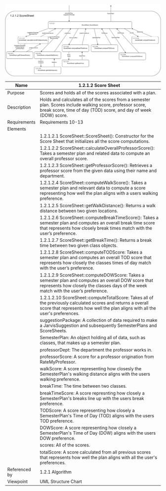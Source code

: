 ![Score Sheet Structure Chart](TeamTwoFiles/ScoreSheetStructureChart.svg)

| Name | 1.2.1.2 Score Sheet |
| ----------- | ----------- |
| Purpose | Scores and holds all of the scores associated with a plan. |
| Description | Holds and calculates all of the scores from a semester plan. Scores include walking score, professor score, break score, time of day (TOD) score, and day of week (DOW) score. |
| Requirements | Requirements 10-13 |
| Elements | 
| | 1.2.1.2.1  ScoreSheet::ScoreSheet(): Constructor for the Score Sheet that initializes all the score computations.
| | 1.2.1.2.2  ScoreSheet::calculateOverallProfessorScore(): Takes a semester plan and related data to compute an overall professor score.
| | 1.2.1.2.3  ScoreSheet::getProfessorScore(): Retrieves a professor score from the given data using their name and department.
| | 1.2.1.2.4  ScoreSheet::computeWalkScore(): Takes a semester plan and relevant data to compute a score representing how well the plan aligns with a users walking preference.
| | 1.2.1.2.5  ScoreSheet::getWalkDistance(): Returns a walk distance between two given locations.
| | 1.2.1.2.6  ScoreSheet::computeBreakTimeScore(): Takes a semester plan and computes an overall break time score that represents how closely break times match with the user’s preference.
| | 1.2.1.2.7  ScoreSheet::getBreakTime(): Returns a break time between two given class objects.
| | 1.2.1.2.8  ScoreSheet::computeTODScore: Takes a semester plan and computes an overall TOD score that represents how closely the classes times of day match with the user’s preference.
| | 1.2.1.2.9  ScoreSheet::computeDOWScore: Takes a semester plan and computes an overall DOW score that represents how closely the classes days of the week match with the user’s preference. |
| | 1.2.1.2.10 ScoreSheet::computeTotalScore: Takes all of the previously calculated scores and returns a overall score that represents how well the plan aligns with all the user's preferences.|
| | suggestionPackage: A collection of data required to make a JarvisSuggestion and subsequently SemesterPlans and ScoreSheets.
| | SemesterPlan: An object holding all of data, such as classes, that makes up a semester plan.
| | professorDept: The department the professor works in.
| | professorScore: A score for a professor origination from RateMyProfessor.
| | walkScore: A score representing how closesly the SemesterPlan's walking distance aligns with the users walking preference.
| | breakTime: The time between two classes.
| | breakTimeScore: A score represnting how closely a SemesterPlan's breaks line up with the users break preference.
| | TODScore: A score representing how closely a SemesterPlan's Time of Day (TOD) aligns with the users TOD preference.
| | DOWScore: A score representing how closely a SemesterPlan's Time of Day (DOW) aligns with the users DOW preference.
| | scores: All of the scores.
| | totalScore: A score calculated from all previous scores that represents how well the plan aligns with all the user's preferences.
| Referenced by | 1.2.1 Algorithm |
| Viewpoint | UML Structure Chart |


